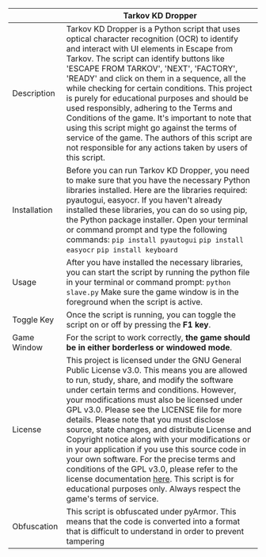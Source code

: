 |                | Tarkov KD Dropper                                                                                                                                                                                                                                                                                                                                                                                                                                                                                                                                                                                                                                                                                                                                                                                                                                                                                                                                                                                                                                                                      |
|----------------|---------------------------------------------------------------------------------------------------------------------------------------------------------------------------------------------------------------------------------------------------------------------------------------------------------------------------------------------------------------------------------------------------------------------------------------------------------------------------------------------------------------------------------------------------------------------------------------------------------------------------------------------------------------------------------------------------------------------------------------------------------------------------------------------------------------------------------------------------------------------------------------------------------------------------------------------------------------------------------------------------------------------------------------------------------------------------------------------------------------------------------------------------------------|
| Description    | Tarkov KD Dropper is a Python script that uses optical character recognition (OCR) to identify and interact with UI elements in Escape from Tarkov. The script can identify buttons like 'ESCAPE FROM TARKOV', 'NEXT', 'FACTORY', 'READY' and click on them in a sequence, all the while checking for certain conditions. This project is purely for educational purposes and should be used responsibly, adhering to the Terms and Conditions of the game. It's important to note that using this script might go against the terms of service of the game. The authors of this script are not responsible for any actions taken by users of this script. |
| Installation   | Before you can run Tarkov KD Dropper, you need to make sure that you have the necessary Python libraries installed. Here are the libraries required: pyautogui, easyocr. If you haven't already installed these libraries, you can do so using pip, the Python package installer. Open your terminal or command prompt and type the following commands: `pip install pyautogui` `pip install easyocr` `pip install keyboard`                                                                                                                                                                                                                                                                                                                                                                                                                                                                                |
| Usage          | After you have installed the necessary libraries, you can start the script by running the python file in your terminal or command prompt: `python slave.py`  Make sure the game window is in the foreground when the script is active.                                                                                                                                                                                                                                                                                                                                                                                                                                                                                                                                                                                                                                          |
| Toggle Key     | Once the script is running, you can toggle the script on or off by pressing the **F1 key**.                                                                                                                                                                                                                                                                                                                                                                                                                                                                                                                                                                                                                                                                                                                                                                                                                                                                                                                                   |
| Game Window    | For the script to work correctly, **the game should be in either borderless or windowed mode**.                                                                                                                                                                                                                                                                                                                                                                                                                                                                                                                                                                                       
| License        | This project is licensed under the GNU General Public License v3.0. This means you are allowed to run, study, share, and modify the software under certain terms and conditions. However, your modifications must also be licensed under GPL v3.0. Please see the LICENSE file for more details. Please note that you must disclose source, state changes, and distribute License and Copyright notice along with your modifications or in your application if you use this source code in your own software. For the precise terms and conditions of the GPL v3.0, please refer to the license documentation [here](https://www.gnu.org/licenses/gpl-3.0.en.html). This script is for educational purposes only. Always respect the game's terms of service.                                        |
| Obfuscation    | This script is obfuscated under pyArmor. This means that the code is converted into a format that is difficult to understand in order to prevent tampering
